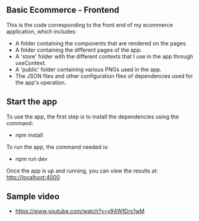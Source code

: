 ## Basic Ecommerce - Frontend

This is the code corresponding to the front end of my ecommerce application, which includes:

- A folder containing the components that are rendered on the pages.
- A folder containing the different pages of the app.
- A 'store' folder with the different contexts that I use in the app through useContext.
- A 'public' folder containing various PNGs used in the app.
- The JSON files and other configuration files of dependencies used for the app's operation.

## Start the app

To use the app, the first step is to install the dependencies using the command:

- npm install

To run the app, the command needed is:

- npm run dev

Once the app is up and running, you can view the results at: [http://localhost:4000](http://localhost:4000)

## Sample video

- https://www.youtube.com/watch?v=y94WfDrs1wM
